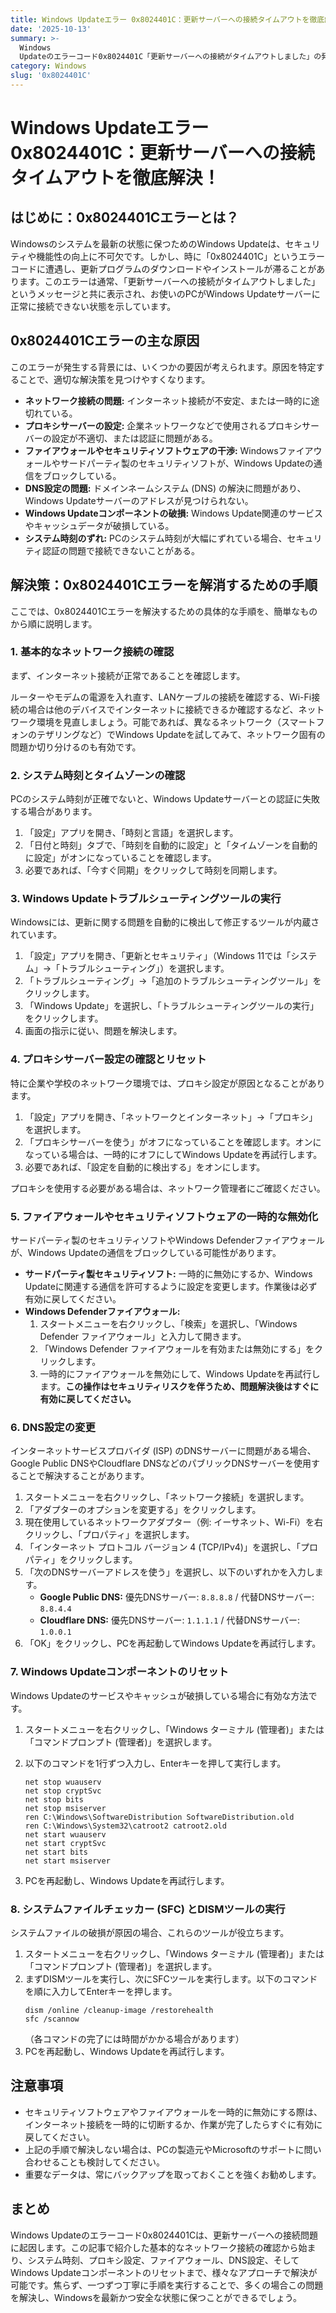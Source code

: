 ```yaml
---
title: Windows Updateエラー 0x8024401C：更新サーバーへの接続タイムアウトを徹底解決！
date: '2025-10-13'
summary: >-
  Windows
  Updateのエラーコード0x8024401C「更新サーバーへの接続がタイムアウトしました」の発生原因と、誰でも試せる効果的な解決策を詳しく解説します。
category: Windows
slug: '0x8024401C'
---
```


# Windows Updateエラー 0x8024401C：更新サーバーへの接続タイムアウトを徹底解決！

## はじめに：0x8024401Cエラーとは？

Windowsのシステムを最新の状態に保つためのWindows Updateは、セキュリティや機能性の向上に不可欠です。しかし、時に「0x8024401C」というエラーコードに遭遇し、更新プログラムのダウンロードやインストールが滞ることがあります。このエラーは通常、「更新サーバーへの接続がタイムアウトしました」というメッセージと共に表示され、お使いのPCがWindows Updateサーバーに正常に接続できない状態を示しています。

## 0x8024401Cエラーの主な原因

このエラーが発生する背景には、いくつかの要因が考えられます。原因を特定することで、適切な解決策を見つけやすくなります。

*   **ネットワーク接続の問題:** インターネット接続が不安定、または一時的に途切れている。
*   **プロキシサーバーの設定:** 企業ネットワークなどで使用されるプロキシサーバーの設定が不適切、または認証に問題がある。
*   **ファイアウォールやセキュリティソフトウェアの干渉:** Windowsファイアウォールやサードパーティ製のセキュリティソフトが、Windows Updateの通信をブロックしている。
*   **DNS設定の問題:** ドメインネームシステム (DNS) の解決に問題があり、Windows Updateサーバーのアドレスが見つけられない。
*   **Windows Updateコンポーネントの破損:** Windows Update関連のサービスやキャッシュデータが破損している。
*   **システム時刻のずれ:** PCのシステム時刻が大幅にずれている場合、セキュリティ認証の問題で接続できないことがある。

## 解決策：0x8024401Cエラーを解消するための手順

ここでは、0x8024401Cエラーを解決するための具体的な手順を、簡単なものから順に説明します。

### 1. 基本的なネットワーク接続の確認

まず、インターネット接続が正常であることを確認します。

ルーターやモデムの電源を入れ直す、LANケーブルの接続を確認する、Wi-Fi接続の場合は他のデバイスでインターネットに接続できるか確認するなど、ネットワーク環境を見直しましょう。可能であれば、異なるネットワーク（スマートフォンのテザリングなど）でWindows Updateを試してみて、ネットワーク固有の問題か切り分けるのも有効です。

### 2. システム時刻とタイムゾーンの確認

PCのシステム時刻が正確でないと、Windows Updateサーバーとの認証に失敗する場合があります。

1.  「設定」アプリを開き、「時刻と言語」を選択します。
2.  「日付と時刻」タブで、「時刻を自動的に設定」と「タイムゾーンを自動的に設定」がオンになっていることを確認します。
3.  必要であれば、「今すぐ同期」をクリックして時刻を同期します。

### 3. Windows Updateトラブルシューティングツールの実行

Windowsには、更新に関する問題を自動的に検出して修正するツールが内蔵されています。

1.  「設定」アプリを開き、「更新とセキュリティ」（Windows 11では「システム」→「トラブルシューティング」）を選択します。
2.  「トラブルシューティング」→「追加のトラブルシューティングツール」をクリックします。
3.  「Windows Update」を選択し、「トラブルシューティングツールの実行」をクリックします。
4.  画面の指示に従い、問題を解決します。

### 4. プロキシサーバー設定の確認とリセット

特に企業や学校のネットワーク環境では、プロキシ設定が原因となることがあります。

1.  「設定」アプリを開き、「ネットワークとインターネット」→「プロキシ」を選択します。
2.  「プロキシサーバーを使う」がオフになっていることを確認します。オンになっている場合は、一時的にオフにしてWindows Updateを再試行します。
3.  必要であれば、「設定を自動的に検出する」をオンにします。

プロキシを使用する必要がある場合は、ネットワーク管理者にご確認ください。

### 5. ファイアウォールやセキュリティソフトウェアの一時的な無効化

サードパーティ製のセキュリティソフトやWindows Defenderファイアウォールが、Windows Updateの通信をブロックしている可能性があります。

*   **サードパーティ製セキュリティソフト:** 一時的に無効にするか、Windows Updateに関連する通信を許可するように設定を変更します。作業後は必ず有効に戻してください。
*   **Windows Defenderファイアウォール:**
    1.  スタートメニューを右クリックし、「検索」を選択し、「Windows Defender ファイアウォール」と入力して開きます。
    2.  「Windows Defender ファイアウォールを有効または無効にする」をクリックします。
    3.  一時的にファイアウォールを無効にして、Windows Updateを再試行します。**この操作はセキュリティリスクを伴うため、問題解決後はすぐに有効に戻してください。**

### 6. DNS設定の変更

インターネットサービスプロバイダ (ISP) のDNSサーバーに問題がある場合、Google Public DNSやCloudflare DNSなどのパブリックDNSサーバーを使用することで解決することがあります。

1.  スタートメニューを右クリックし、「ネットワーク接続」を選択します。
2.  「アダプターのオプションを変更する」をクリックします。
3.  現在使用しているネットワークアダプター（例: イーサネット、Wi-Fi）を右クリックし、「プロパティ」を選択します。
4.  「インターネット プロトコル バージョン 4 (TCP/IPv4)」を選択し、「プロパティ」をクリックします。
5.  「次のDNSサーバーアドレスを使う」を選択し、以下のいずれかを入力します。
    *   **Google Public DNS:** 優先DNSサーバー: `8.8.8.8` / 代替DNSサーバー: `8.8.4.4`
    *   **Cloudflare DNS:** 優先DNSサーバー: `1.1.1.1` / 代替DNSサーバー: `1.0.0.1`
6.  「OK」をクリックし、PCを再起動してWindows Updateを再試行します。

### 7. Windows Updateコンポーネントのリセット

Windows Updateのサービスやキャッシュが破損している場合に有効な方法です。

1.  スタートメニューを右クリックし、「Windows ターミナル (管理者)」または「コマンドプロンプト (管理者)」を選択します。
2.  以下のコマンドを1行ずつ入力し、Enterキーを押して実行します。

    ```
    net stop wuauserv
    net stop cryptSvc
    net stop bits
    net stop msiserver
    ren C:\Windows\SoftwareDistribution SoftwareDistribution.old
    ren C:\Windows\System32\catroot2 catroot2.old
    net start wuauserv
    net start cryptSvc
    net start bits
    net start msiserver
    ```
3.  PCを再起動し、Windows Updateを再試行します。

### 8. システムファイルチェッカー (SFC) とDISMツールの実行

システムファイルの破損が原因の場合、これらのツールが役立ちます。

1.  スタートメニューを右クリックし、「Windows ターミナル (管理者)」または「コマンドプロンプト (管理者)」を選択します。
2.  まずDISMツールを実行し、次にSFCツールを実行します。以下のコマンドを順に入力してEnterキーを押します。
    ```
    dism /online /cleanup-image /restorehealth
    sfc /scannow
    ```
    （各コマンドの完了には時間がかかる場合があります）
3.  PCを再起動し、Windows Updateを再試行します。

## 注意事項

*   セキュリティソフトウェアやファイアウォールを一時的に無効にする際は、インターネット接続を一時的に切断するか、作業が完了したらすぐに有効に戻してください。
*   上記の手順で解決しない場合は、PCの製造元やMicrosoftのサポートに問い合わせることも検討してください。
*   重要なデータは、常にバックアップを取っておくことを強くお勧めします。

## まとめ

Windows Updateのエラーコード0x8024401Cは、更新サーバーへの接続問題に起因します。この記事で紹介した基本的なネットワーク接続の確認から始まり、システム時刻、プロキシ設定、ファイアウォール、DNS設定、そしてWindows Updateコンポーネントのリセットまで、様々なアプローチで解決が可能です。焦らず、一つずつ丁寧に手順を実行することで、多くの場合この問題を解決し、Windowsを最新かつ安全な状態に保つことができるでしょう。
